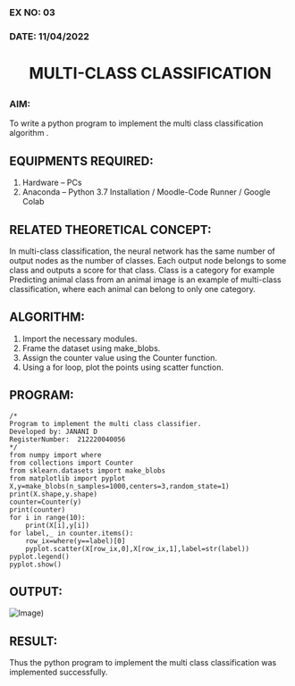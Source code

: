 ### EX NO: 03
### DATE: 11/04/2022
# <p align= "center">MULTI-CLASS CLASSIFICATION</p>
### AIM:
To write a python program to implement the multi class classification algorithm .

## EQUIPMENTS REQUIRED:
1. Hardware – PCs
2. Anaconda – Python 3.7 Installation / Moodle-Code Runner / Google Colab

## RELATED THEORETICAL CONCEPT:
In multi-class classification, the neural network has the same number of output nodes as the number of classes. Each output node belongs to some class and outputs a score for that class. Class is a category for example Predicting animal class from an animal image is an example of multi-class classification, where each animal can belong to only one category.



## ALGORITHM:
1. Import the necessary modules.
2. Frame the dataset using make_blobs.
3. Assign the counter value using the Counter function.
4. Using a for loop, plot the points using scatter function.

## PROGRAM:
```
/*
Program to implement the multi class classifier.
Developed by: JANANI D
RegisterNumber:  212220040056
*/
from numpy import where
from collections import Counter
from sklearn.datasets import make_blobs
from matplotlib import pyplot
X,y=make_blobs(n_samples=1000,centers=3,random_state=1)
print(X.shape,y.shape)
counter=Counter(y)
print(counter)
for i in range(10):
    print(X[i],y[i])
for label,_ in counter.items():
    row_ix=where(y==label)[0]
    pyplot.scatter(X[row_ix,0],X[row_ix,1],label=str(label))
pyplot.legend()
pyplot.show()
```

## OUTPUT:
![Image)](https://user-images.githubusercontent.com/86832944/170854553-b79d3701-00c8-4aa1-8fb7-4f609915590e.png)


## RESULT:
Thus the python program to implement the multi class classification was implemented successfully.
